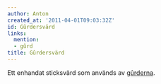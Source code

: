 ```yaml
---
author: Anton
created_at: '2011-04-01T09:03:32Z'
id: Gûrdersvärd
links:
  mention:
  - gûrd
title: Gûrdersvärd
---
```


Ett enhandat sticksvärd som används av [gûrderna].

  [gûrderna]: gûrd
